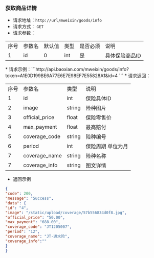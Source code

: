 
### 获取商品详情

*   请求地址：```http://url/mweixin/goods/info```
*   请求方式： ```GET```
*   请求参数：
<table cellspacing=0 cellpadding=0>
  <tr>
    <td>序号</td>
    <td>参数名</td>
    <td>默认值</td>
    <td>类型</td>
    <td>是否必须</td>
    <td>说明</td>
  </tr>
  <tr>
    <td>1</td>
    <td>id</td>
    <td>0</td>
    <td>int</td>
    <td>是</td>
    <td>具体保险商品ID</td>
  </tr>
</table>
*   请求示例：```http://api.baoxian.com/mweixin/goods/info?token=A1E0D199BE6A77E6E7E98EF7E55828A1&id=4 ```
*   请求返回：
<table cellspacing=0 cellpadding=0>
  <tr>
    <td>序号</td>
    <td>参数名</td>
    <td>类型</td>
    <td>说明</td>
  </tr>
  <tr>
    <td>1</td>
    <td>id</td>
    <td>int</td>
    <td>保险具体ID</td>
  </tr>
  <tr>
    <td>2</td>
    <td>image</td>
    <td>string</td>
    <td>险种图片</td>
  </tr>
  <tr>
    <td>3</td>
    <td>official_price</td>
    <td>float</td>
    <td>保险零售价</td>
  </tr>
  <tr>
    <td>4</td>
    <td>max_payment</td>
    <td>float</td>
    <td> 最高赔付</td>
  </tr>
  <tr>
    <td>5</td>
    <td>coverage_code</td>
    <td>string</td>
    <td>险种编号</td>
  </tr>
  <tr>
    <td>6</td>
    <td>period</td>
    <td>int</td>
    <td>保险周期 单位为月</td>
  </tr>
  <tr>
    <td>7</td>
    <td>coverage_name</td>
    <td>string</td>
    <td>险种名称</td>
  </tr>
  <tr>
    <td>7</td>
    <td>coverage_info</td>
    <td>string</td>
    <td>图文详情</td>
  </tr>
</table>

*   返回示例
```JSON
{
"code": 200,
"message": "Success",
"data": {
"id": "4",
"image": "/static/upload/coverage/57b556834d0f8.jpg",
"official_price": "50.00",
"max_payment": "688.00",
"coverage_code": "JT1205007",
"period": "12",
"coverage_name": "JT-进水险",
"coverage_info":""
}
}
```
